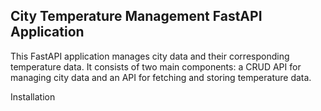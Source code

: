 ## City Temperature Management FastAPI Application
This FastAPI application manages city data and their corresponding temperature data. 
It consists of two main components: a CRUD API for managing city data and an 
API for fetching and storing temperature data.

Installation